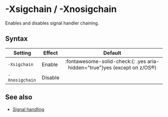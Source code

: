 <!--
* Copyright (c) 2017, 2022 IBM Corp. and others
*
* This program and the accompanying materials are made
* available under the terms of the Eclipse Public License 2.0
* which accompanies this distribution and is available at
* https://www.eclipse.org/legal/epl-2.0/ or the Apache
* License, Version 2.0 which accompanies this distribution and
* is available at https://www.apache.org/licenses/LICENSE-2.0.
*
* This Source Code may also be made available under the
* following Secondary Licenses when the conditions for such
* availability set forth in the Eclipse Public License, v. 2.0
* are satisfied: GNU General Public License, version 2 with
* the GNU Classpath Exception [1] and GNU General Public
* License, version 2 with the OpenJDK Assembly Exception [2].
*
* [1] https://www.gnu.org/software/classpath/license.html
* [2] http://openjdk.java.net/legal/assembly-exception.html
*
* SPDX-License-Identifier: EPL-2.0 OR Apache-2.0 OR GPL-2.0 WITH
* Classpath-exception-2.0 OR LicenseRef-GPL-2.0 WITH Assembly-exception
-->

# -Xsigchain / -Xnosigchain

Enables and disables signal handler chaining.

## Syntax

| Setting       | Effect  | Default                                                                                                             |
|---------------|---------|:-------------------------------------------------------------------------------------------------------------------:|
|`-Xsigchain`   | Enable  | :fontawesome-solid-check:{: .yes aria-hidden="true"}<span class="sr-only">yes</span> (except on z/OS&reg;) |
|`-Xnosigchain` | Disable |                                                                                                                     |


## See also

- [Signal handling](openj9_signals.md)

<!-- ==== END OF TOPIC ==== xsigchain.md ==== -->
